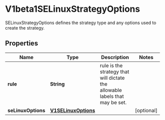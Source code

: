 

# V1beta1SELinuxStrategyOptions

SELinuxStrategyOptions defines the strategy type and any options used to create the strategy.

## Properties

| Name | Type | Description | Notes |
|------------ | ------------- | ------------- | -------------|
|**rule** | **String** | rule is the strategy that will dictate the allowable labels that may be set. |  |
|**seLinuxOptions** | [**V1SELinuxOptions**](V1SELinuxOptions.md) |  |  [optional] |



